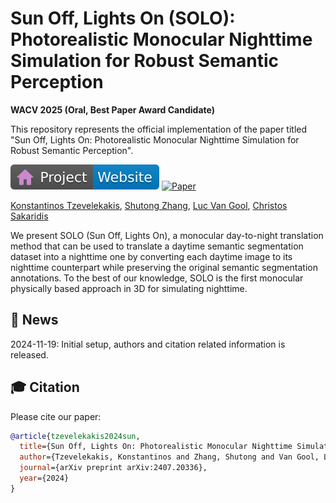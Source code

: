 # Sun Off, Lights On (SOLO): Photorealistic Monocular Nighttime Simulation for Robust Semantic Perception

__WACV 2025 (Oral, Best Paper Award Candidate)__

This repository represents the official implementation of the paper titled "Sun Off, Lights On: Photorealistic Monocular Nighttime Simulation for Robust Semantic Perception".

[![Website](docs/badges/badge-website.svg)](https://ktzevel.github.io/SOLO/)
[![Paper](https://img.shields.io/badge/arXiv-PDF-b31b1b)](http://arxiv.org/abs/2407.20336)

[Konstantinos Tzevelekakis](https://scholar.google.com/citations?hl=de&user=8GEpNJYAAAAJ),
[Shutong Zhang](https://scholar.google.com/citations?user=JYMjWq8AAAAJ&hl=el&oi=sra),
[Luc Van Gool](https://scholar.google.com/citations?user=TwMib_QAAAAJ&hl=el&oi=sra),
[Christos Sakaridis](https://people.ee.ethz.ch/~csakarid/)

We present SOLO (Sun Off, Lights On), a monocular day-to-night translation method
that can be used to translate a daytime semantic segmentation dataset into a nighttime one
by converting each daytime image to its nighttime counterpart while preserving the original
semantic segmentation annotations. To the best of our knowledge, SOLO is the first monocular
physically based approach in 3D for simulating nighttime.

## 📢 News
2024-11-19: Initial setup, authors and citation related information is released.<br>

## 🎓 Citation

Please cite our paper:

```bibtex
@article{tzevelekakis2024sun,
  title={Sun Off, Lights On: Photorealistic Monocular Nighttime Simulation for Robust Semantic Perception},
  author={Tzevelekakis, Konstantinos and Zhang, Shutong and Van Gool, Luc and Sakaridis, Christos},
  journal={arXiv preprint arXiv:2407.20336},
  year={2024}
}
```
